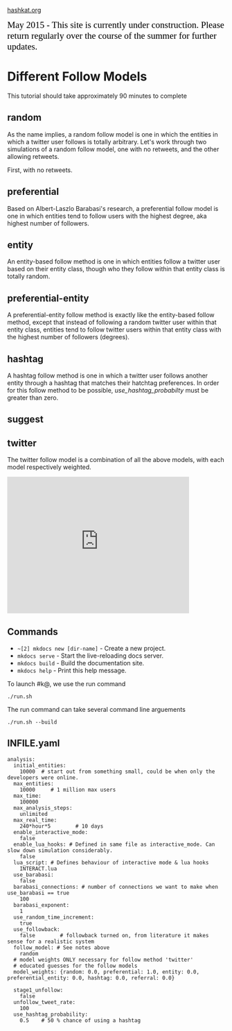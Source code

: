 [hashkat.org](http://hashkat.org)

<span style="color:black; font-family:Georgia; font-size:1.5em;">May 2015 - This site is currently under construction. Please return regularly over the course of the summer for further updates. </span>

# Different Follow Models

This tutorial should take approximately 90 minutes to complete

## random

As the name implies, a random follow model is one in which the entities in which a twitter user follows is totally arbitrary.
Let's work through two simulations of a random follow model, one with no retweets, and the other allowing retweets.

First, with no retweets.



## preferential

Based on Albert-Laszlo Barabasi's research, a preferential follow model is one in which entities tend to follow users with the highest degree, aka highest number of followers. 

## entity

An entity-based follow method is one in which entities follow a twitter user based on their entity class, though who they follow within that entity class is totally random.

## preferential-entity

A preferential-entity follow method is exactly like the entity-based follow method, except that instead of following a random twitter user within that entity class,
entities tend to follow twitter users within that entity class with the highest number of followers (degrees).

## hashtag

A hashtag follow method is one in which a twitter user follows another entity through a hashtag that matches their hatchtag preferences. In order for this follow method to be possible, *use_hashtag_probabilty* must be greater than zero.

## suggest



## twitter

The twitter follow model is a combination of all the above models, with each model respectively weighted.

<iframe width="420" height="315" src="https://www.youtube.com/embed/g2QeKQ9yXy0" frameborder="0" allowfullscreen></iframe>

## Commands

* `~[2] mkdocs new [dir-name]` - Create a new project.
* `mkdocs serve` - Start the live-reloading docs server.
* `mkdocs build` - Build the documentation site.
* `mkdocs help` - Print this help message.

To launch #k@, we use the run command

`./run.sh`

The run command can take several command line arguements 

`./run.sh --build`

## INFILE.yaml
```lang-none
analysis:
  initial_entities:
    10000  # start out from something small, could be when only the developers were online.
  max_entities: 
    10000     # 1 million max users
  max_time: 
    100000
  max_analysis_steps: 
    unlimited
  max_real_time: 
    240*hour*5        # 10 days         
  enable_interactive_mode:
    false
  enable_lua_hooks: # Defined in same file as interactive_mode. Can slow down simulation considerably.
    false
  lua_script: # Defines behaviour of interactive mode & lua hooks
    INTERACT.lua
  use_barabasi: 
    false 
  barabasi_connections: # number of connections we want to make when use_barabasi == true
    100
  barabasi_exponent:
    1
  use_random_time_increment: 
    true
  use_followback: 
    false        # followback turned on, from literature it makes sense for a realistic system
  follow_model: # See notes above
    random
  # model weights ONLY necessary for follow method 'twitter'  
  # educated guesses for the follow models  
  model_weights: {random: 0.0, preferential: 1.0, entity: 0.0, preferential_entity: 0.0, hashtag: 0.0, referral: 0.0}
  
  stage1_unfollow: 
    false
  unfollow_tweet_rate: 
    100
  use_hashtag_probability:
    0.5    # 50 % chance of using a hashtag
```
